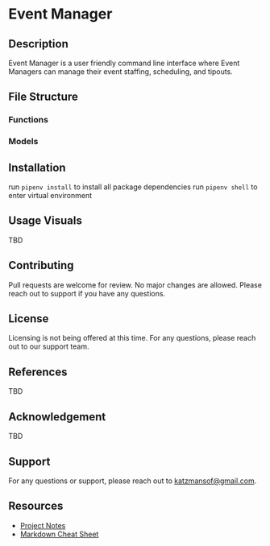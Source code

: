 # Event Manager 

## Description
Event Manager is a user friendly command line interface where Event Managers can manage their event staffing, scheduling, and tipouts. 

## File Structure

### Functions 

### Models


## Installation
run `pipenv install` to install all package dependencies
run `pipenv shell` to enter virtual environment

## Usage Visuals
TBD
## Contributing
Pull requests are welcome for review. No major changes are allowed.
Please reach out to support if you have any questions.

## License
Licensing is not being offered at this time. For any questions, please reach out to our support team.

## References
TBD

## Acknowledgement
TBD

## Support
For any questions or support, please reach out to katzmansof@gmail.com.

## Resources
- [Project Notes](https://docs.google.com/spreadsheets/d/1Td6hpmT3lyrD08tp3itemhTKWiJ7K3rUSjn-c6M-dqg/edit#gid=0)
- [Markdown Cheat Sheet](https://www.markdownguide.org/cheat-sheet/)